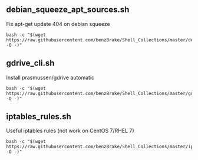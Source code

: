 ## debian_squeeze_apt_sources.sh
Fix apt-get update 404 on debian squeeze
```shell
bash -c "$(wget https://raw.githubusercontent.com/benzBrake/Shell_Collections/master/debian_squeeze_apt_sources.sh -O -)"
```

## gdrive_cli.sh
Install prasmussen/gdrive automatic
```shell
bash -c "$(wget https://raw.githubusercontent.com/benzBrake/Shell_Collections/master/gdrive_cli.sh -O -)"
```
## iptables_rules.sh
Useful iptables rules (not work on CentOS 7/RHEL 7)
```
bash -c "$(wget https://raw.githubusercontent.com/benzBrake/Shell_Collections/master/iptables_rules.sh -O -)"
```